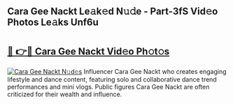 ## Cara Gee Nackt Le𝚊k𝚎d N𝚞𝚍e - Part-3fS Vid𝚎o Photos Le𝚊ks Unf6u

# <h2><a href="http://fba9lk7.evod.top/?m=Cara+Gee+Nackt">🔗 👉🔴 Cara Gee Nackt Vid𝚎o Ph𝚘t𝚘s</a></h2>

[![Cara Gee Nackt N𝚞d𝚎s](https://i.imgur.com/8V9OHl7.gif)](http://fba9lk7.evod.top/?m=Cara+Gee+Nackt)
Influencer Cara Gee Nackt who creates engaging lifestyle and dance content, featuring solo and collaborative dance trend performances and mini vlogs. Public figures Cara Gee Nackt are often criticized for their wealth and influence. 
